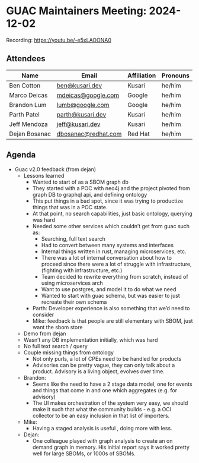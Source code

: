 # GUAC Maintainers Meeting: 2024-12-02

Recording: https://youtu.be/-e5xLAOONA0

## Attendees

| Name | Email | Affiliation | Pronouns
| ---- | ----- | ----------- | --------
| Ben Cotton | ben@kusari.dev | Kusari | he/him
| Marco Deicas | mdeicas@google.com | Google | he/him
| Brandon Lum | lumb@google.com | Google | he/him
| Parth Patel | parth@kusari.dev | Kusari | he/him
| Jeff Mendoza | jeff@kusari.dev | Kusari |he/him
| Dejan Bosanac | dbosanac@redhat.com | Red Hat | he/him

## Agenda

* Guac v2.0 feedback (from dejan)
    * Lessons learned
        * Wanted to start of as a SBOM graph db
        * They started with a POC with neo4j and the project pivoted from graph DB to graphql api, and defining ontology
        * This put things in a bad spot, since it was trying to productize things that was in a POC state.
        * At that point, no search capabilities, just basic ontology, querying was hard
        * Needed some other services which couldn’t get from guac such as:
            * Searching, full text search
            * Had to convert between many systems and interfaces
            * Internal things written in rust, managing microservices, etc.
            * There was a lot of internal conversation about how to proceed since there were a lot of struggle with infrastructure, (fighting with infrastructure, etc.)
            * Team decided to rewrite everything from scratch, instead of using microservices arch
            * Want to use postgres, and model it to do what we need
            * Wanted to start with guac schema, but was easier to just recreate their own schema
        * Parth: Developer experience is also something that we’d need to consider
        * Mike: feedback is that people are still elementary with SBOM, just want the sbom store
    * Demo from dejan
    * Wasn’t any DB implementation initially, which was hard
    * No full text search  / query
    * Couple missing things from ontology
        * Not only purls, a lot of CPEs need to be handled for products
        * Advisories can be pretty vague, they can only talk about a product. Advisory is a living object, evolves over time.
    * Brandon:
        * Seems like the need to have a 2 stage data model, one for events and things that come in and one which aggregates (e.g. for advisory)
        * The UI makes orchestration of the system very easy, we should make it such that what the community builds - e.g. a OCI collector to be an easy inclusion in that list of importers.
    * Mike:
        * Having a staged analysis is useful , doing more with less.
    * Dejan:
        * One colleague played with graph analysis to create an on demand graph in memory. His initial report says it worked pretty well for large SBOMs, or 1000s of SBOMs.